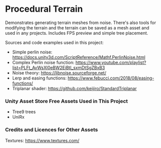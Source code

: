 # Procedural Terrain
Demonstrates generating terrain meshes from noise. There's also tools for modifying the terrain and the terrain can be saved as a mesh asset and used in any projects. Includes FPS preview and simple tree placement.

Sources and code examples used in this project:
- Simple perlin noise: https://docs.unity3d.com/ScriptReference/Mathf.PerlinNoise.html
- Complex Perlin noise function: https://www.youtube.com/playlist?list=PLFt_AvWsXl0eBW2EiBtl_sxmDtSgZBxB3
- Noise theory: https://libnoise.sourceforge.net/
- Lerp and easing functions: https://www.febucci.com/2018/08/easing-functions/
- Triplanar shader: https://github.com/keijiro/StandardTriplanar

### Unity Asset Store Free Assets Used in This Project
- Tree9 trees
- UniRx

### Credits and Licences for Other Assets
Textures: https://www.textures.com/
